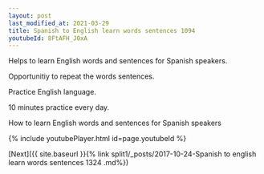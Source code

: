 ```yaml
---
layout: post
last_modified_at: 2021-03-29
title: Spanish to English learn words sentences 1094 
youtubeId: 8FtAFH_J0xA
---
```

 
 
Helps to learn English words and sentences for Spanish speakers.

Opportunitiy to repeat the words sentences. 

Practice English language. 
 
10 minutes practice every day. 
 
How to learn English words and sentences for Spanish speakers 
 
{% include youtubePlayer.html id=page.youtubeId %}
 
 
[Next]({{ site.baseurl }}{% link  split1/_posts/2017-10-24-Spanish to english learn words sentences 1324 .md%})
 

